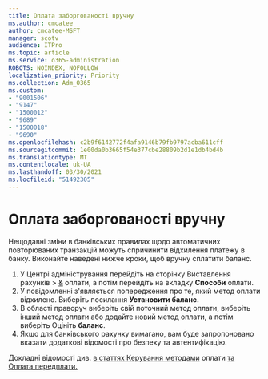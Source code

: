 ```yaml
---
title: Оплата заборгованості вручну
ms.author: cmcatee
author: cmcatee-MSFT
manager: scotv
audience: ITPro
ms.topic: article
ms.service: o365-administration
ROBOTS: NOINDEX, NOFOLLOW
localization_priority: Priority
ms.collection: Adm_O365
ms.custom:
- "9001506"
- "9147"
- "1500012"
- "9689"
- "1500018"
- "9690"
ms.openlocfilehash: c2b9f6142772f4afa9146b79fb9797acba611cff
ms.sourcegitcommit: 1e00da0b3665f54e377cbe28809b2d1e1db4bd4b
ms.translationtype: MT
ms.contentlocale: uk-UA
ms.lasthandoff: 03/30/2021
ms.locfileid: "51492305"
---
```

# <a name="manually-pay-an-outstanding-balance"></a>Оплата заборгованості вручну

Нещодавні зміни в банківських правилах щодо автоматичних повторюваних транзакцій можуть спричинити відхилення платежу в банку. Виконайте наведені нижче кроки, щоб вручну сплатити баланс.

1. У Центрі адміністрування перейдіть на сторінку Виставлення рахунків  >  [&](https://go.microsoft.com/fwlink/p/?linkid=2018806) оплати, а потім перейдіть на вкладку **Способи** оплати.
2. У повідомленні з'являється попередження про те, який метод оплати відхилено. Виберіть посилання **Установити баланс.**
3. В області праворуч виберіть свій поточний метод оплати, виберіть інший метод оплати або додайте новий метод оплати, а потім виберіть Оцініть **баланс**.
4. Якщо для банківського рахунку вимагано, вам буде запропоновано вказати додаткові відомості про безпеку та автентифікацію.

Докладні відомості див. [в статтях Керування методами](https://docs.microsoft.com/microsoft-365/commerce/billing-and-payments/manage-payment-methods) оплати [та Оплата передплати.](https://docs.microsoft.com/microsoft-365/commerce/billing-and-payments/pay-for-your-subscription)
